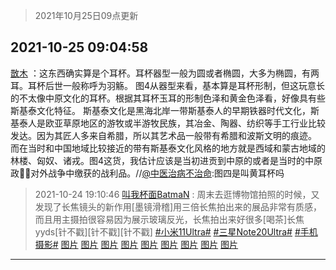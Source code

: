 > 2021年10月25日09点更新
<link rel="stylesheet" href="https://cdn.jsdelivr.net/gh/taotie6/sampleJSON@main/css/photo_show.css">
<meta name="referrer" content="no-referrer" />


 ## 2021-10-25 09:04:58 

 [㪚木](https://www.coolapk.com/feed/30931915?shareKey=ODE3MTQwMTRkYjZkNjE3NjBkM2Y~) ：这东西确实算是个耳杯。耳杯器型一般为圆或者椭圆，大多为椭圆，有两耳。耳杯后世一般称呼为羽觞。
图4从器型来看，基本算是耳杯形制，但这玩意长的不太像中原文化的耳杯。根据其耳杯玉耳的形制色泽和黄金色泽看，好像具有些斯基泰文化特征。
斯基泰文化是黑海北岸一带斯基泰人的早期铁器时代文化<!--break-->，斯基泰人是欧亚草原地区的游牧或半游牧民族，其冶金、陶器、纺织等手工行业比较发达。因为其匠人多来自希腊，所以其艺术品一般带有希腊和波斯文明的痕迹。
而在当时和中国地域比较接近的带有斯基泰文化风格的地方就是西域和蒙古地域的林楼、匈奴、诸戎。图4这货，我估计应该是当初进贡到中原的或者是当时的中原政✊🏻对外战争中缴获的战利品。//<a class="feed-link-uname" href="/u/中医治病不治命">@中医治病不治命</a>:图四是叫黄耳杯吗 

<div class="album">
</div>

> 2021-10-24 19:10:46 
> [叫我杯面BatmaN](https://www.coolapk.com/feed/30921473?shareKey=MWI0OTgyZTI2NWRiNjE3NjBkM2Y~) : 周末去逛博物馆拍照的时候，又发现了长焦镜头的新作用[墨镜滑稽]用三倍长焦拍出来的展品非常有质感，而且用主摄拍很容易因为展示玻璃反光，长焦拍出来好很多[喝茶]长焦yyds[针不戳][针不戳][针不戳] <a class="feed-link-tag" href="/t/小米11Ultra?type=0">#小米11Ultra#</a> <a class="feed-link-tag" href="/t/三星Note20Ultra?type=0">#三星Note20Ultra#</a> <a class="feed-link-tag" href="/t/手机摄影?type=0">#手机摄影#</a> 
[图片](http://image.coolapk.com/feed/2021/1024/19/1850755_4c81335d_3842_8029@3273x2455.jpeg)
[图片](http://image.coolapk.com/feed/2021/1024/19/1850755_15e173b1_3842_8031@3325x2494.jpeg)
[图片](http://image.coolapk.com/feed/2021/1024/19/1850755_bc52388d_3842_8033@3325x2494.jpeg)
[图片](http://image.coolapk.com/feed/2021/1024/19/1850755_32d5aabc_3842_8035@3052x2289.jpeg)
[图片](http://image.coolapk.com/feed/2021/1024/19/1850755_d1128a3e_3842_8037@3324x2493.jpeg)
[图片](http://image.coolapk.com/feed/2021/1024/19/1850755_b43e66d6_3842_8039@2494x3325.jpeg)
[图片](http://image.coolapk.com/feed/2021/1024/19/1850755_ec441d64_3842_8041@3325x2494.jpeg)
[图片](http://image.coolapk.com/feed/2021/1024/19/1850755_9195c6e5_3842_8043@2494x3325.jpeg)
[图片](http://image.coolapk.com/feed/2021/1024/19/1850755_62b55f3b_3842_8056@3325x2494.jpeg)

 ------- 

